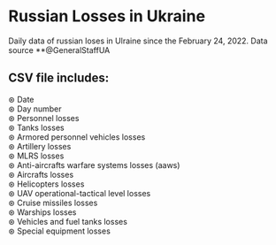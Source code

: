 # Russian Losses in Ukraine
 Daily data of russian loses in Ulraine since the February 24, 2022. Data source **@GeneralStaffUA

## CSV file includes:
⊛ Date\
⊛ Day number\
⊛ Personnel	losses\
⊛ Tanks losses\
⊛ Armored personnel vehicles	losses\
⊛ Artillery	losses\
⊛ MLRS	losses\
⊛ Anti-aircrafts warfare systems	losses (aaws)\
⊛ Aircrafts	losses\
⊛ Helicopters	losses \
⊛ UAV operational-tactical level	losses\
⊛ Cruise missiles	losses\
⊛ Warships	losses\
⊛ Vehicles and fuel tanks	losses\
⊛ Special equipment losses
